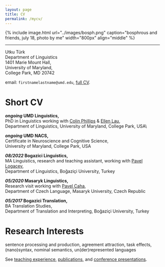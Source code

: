 ```yaml
---
layout: page
title: CV
permalink: /mycv/
---
```



{% include image.html url="../images/bosph.png" caption="bosphrous and friends, july 18,  photo by me" width="800px" align="middle" %}

---

Utku Türk\
Department of Linguistics\
1401 Marie Mount Hall,\
University of Maryland,\
College Park, MD 20742

email: `firstnamelastname@umd.edu`, [full CV](/files/cv.pdf).

# Short CV


**_ongoing_ UMD Linguistics,**\
PhD in Linguistics working with [Colin Phillips][col] & [Ellen Lau][lau],\
Department of Linguistics, University of Maryland, College Park,  USA\

**_ongoing_ UMD NACS,**\
Certificate in Neuroscience and Cognitive Science,\
University of Maryland, College Park, USA

**_08/2022_ Bogazici Linguistics,**\
MA Linguistics, research and teaching assistant, working with [Pavel Logacev][log],\
Department of Linguistics, Boğaziçi University, Turkey

**_05/2020_ Masaryk Linguistics,**\
Research visit working with [Pavel Caha][caha],\
Department of Czech Language, Masaryk University, Czech Republic

**_05/2017_ Bogazici Translation,**\
BA Translation Studies,\
Department of Translation and Interpreting, Boğaziçi University, Turkey

# Research Interests

sentence processing and production, agreement attraction,  task effects, (nano)syntax, nominal semantics, un(der)represented languages

See [teaching experience][ta], [publications][p], and [conference presentations][c].


[log]: https://scholar.google.com/citations?user=fhbdTJIAAAAJ&hl=en
[col]: https://www.colinphillips.net/
[lau]: https://ellenlau.net/
[caha]:  https://www.muni.cz/en/people/53172-pavel-caha/cv
[ta]: https://utkuturk.com/teaching/
[p]: https://utkuturk.com/papers/
[c]: https://utkuturk.com/talks/
